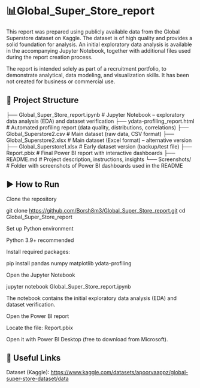# 📊Global\_Super\_Store\_report



This report was prepared using publicly available data from the Global Superstore dataset on Kaggle. The dataset is of high quality and provides a solid foundation for analysis. An initial exploratory data analysis is available in the accompanying Jupyter Notebook, together with additional files used during the report creation process.



The report is intended solely as part of a recruitment portfolio, to demonstrate analytical, data modeling, and visualization skills. It has been not created for business or commercial use.


## 📂 Project Structure
├── Global_Super_Store_report.ipynb   # Jupyter Notebook – exploratory data analysis (EDA) and dataset verification
├── ydata-profiling_report.html       # Automated profiling report (data quality, distributions, correlations)
├── Global_Superstore2.csv            # Main dataset (raw data, CSV format)
├── Global_Superstore2.xlsx           # Main dataset (Excel format) – alternative version
├── Global_Superstore1.xlsx           # Early dataset version (backup/test file)
├── Report.pbix                       # Final Power BI report with interactive dashboards
├── README.md                         # Project description, instructions, insights
└── Screenshots/                      # Folder with screenshots of Power BI dashboards used in the README


## ▶️ How to Run

Clone the repository

git clone https://github.com/Borsh8m3/Global_Super_Store_report.git
cd Global_Super_Store_report


Set up Python environment

Python 3.9+ recommended

Install required packages:

pip install pandas numpy matplotlib ydata-profiling


Open the Jupyter Notebook

jupyter notebook Global_Super_Store_report.ipynb


The notebook contains the initial exploratory data analysis (EDA) and dataset verification.

Open the Power BI report

Locate the file: Report.pbix

Open it with Power BI Desktop (free to download from Microsoft).



## 🔗 Useful Links

Dataset (Kaggle): https://www.kaggle.com/datasets/apoorvaappz/global-super-store-dataset/data
